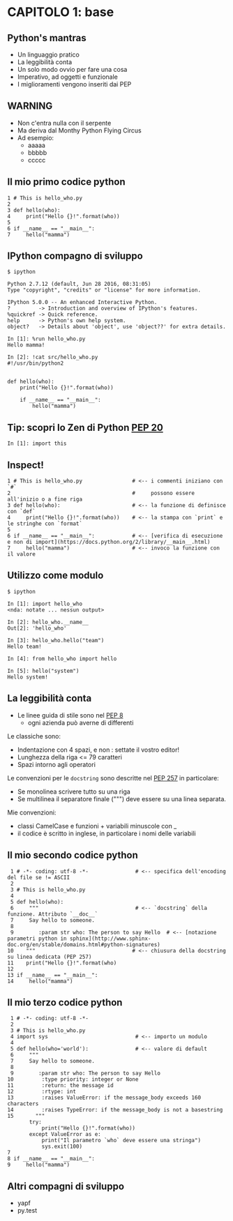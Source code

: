 # CAPITOLO 1: base

## Python's mantras

* Un linguaggio pratico
* La leggibilità conta
* Un solo modo ovvio per fare una cosa
* Imperativo, ad oggetti e funzionale
* I miglioramenti vengono inseriti dai PEP


## WARNING

* Non c'entra nulla con il serpente
* Ma deriva dal Monthy Python Flying Circus
* Ad esempio:
  - aaaaa
  - bbbbb
  - ccccc


## Il mio primo codice python

    1 # This is hello_who.py
    2
    3 def hello(who):
    4     print("Hello {}!".format(who))
    5
    6 if __name__ == "__main__":
    7     hello("mamma")

## IPython compagno di sviluppo

    $ ipython

    Python 2.7.12 (default, Jun 28 2016, 08:31:05)
    Type "copyright", "credits" or "license" for more information.

    IPython 5.0.0 -- An enhanced Interactive Python.
    ?         -> Introduction and overview of IPython's features.
    %quickref -> Quick reference.
    help      -> Python's own help system.
    object?   -> Details about 'object', use 'object??' for extra details.

    In [1]: %run hello_who.py
    Hello mamma!

    In [2]: !cat src/hello_who.py
    #!/usr/bin/python2


    def hello(who):
        print("Hello {}!".format(who))

        if __name__ == "__main__":
            hello("mamma")


## Tip: scopri lo Zen di Python [PEP 20](https://www.python.org/dev/peps/pep-0020/)

    In [1]: import this


## Inspect!

    1 # This is hello_who.py                # <-- i commenti iniziano con `#`
    2                                       #     possono essere all'inizio o a fine riga
    3 def hello(who):                       # <-- la funzione di definisce con `def`
    4     print("Hello {}!".format(who))    # <-- la stampa con `print` e le stringhe con `format`
    5
    6 if __name__ == "__main__":            # <-- [verifica di esecuzione e non di import](https://docs.python.org/2/library/__main__.html)
    7     hello("mamma")                    # <-- invoco la funzione con il valore

## Utilizzo come modulo

    $ ipython

    In [1]: import hello_who
    <nda: notate ... nessun output>

    In [2]: hello_who.__name__
    Out[2]: 'hello_who'

    In [3]: hello_who.hello("team")
    Hello team!

    In [4]: from hello_who import hello

    In [5]: hello("system")
    Hello system!


## La leggibilità conta

* Le linee guida di stile sono nel [PEP 8](https://www.python.org/dev/peps/pep-0008/)
  * ogni azienda può averne di differenti

Le classiche sono:

* Indentazione con 4 spazi, e non <TAB>: settate il vostro editor!
* Lunghezza della riga <= 79 caratteri
* Spazi intorno agli operatori

Le convenzioni per le `docstring` sono descritte nel [PEP 257](https://www.python.org/dev/peps/pep-0257)
in particolare:

* Se monolinea scrivere tutto su una riga
* Se multilinea il separatore finale (""") deve essere su una linea separata.

Mie convenzioni:

* classi CamelCase e funzioni + variabili minuscole con _
* il codice è scritto in inglese, in particolare i nomi delle variabili

## Il mio secondo codice python

     1 # -*- coding: utf-8 -*-               # <-- specifica dell'encoding del file se != ASCII
     2
     3 # This is hello_who.py
     4
     5 def hello(who):
     6     """                               # <-- `docstring` della funzione. Attributo `__doc__`
     7     Say hello to someone.
     8
     9        :param str who: The person to say Hello  # <-- [notazione parametri python in sphinx](http://www.sphinx-doc.org/en/stable/domains.html#python-signatures)
    10    """                               # <-- chiusura della docstring su linea dedicata (PEP 257)
    11    print("Hello {}!".format(who)
    12
    13 if __name__ == "__main__":
    14     hello("mamma")


## Il mio terzo codice python

     1 # -*- coding: utf-8 -*-
     2
     3 # This is hello_who.py
     4 import sys                            # <-- importo un modulo
     4
     5 def hello(who='world'):               # <-- valore di default
     6     """
     7     Say hello to someone.
     8
     9        :param str who: The person to say Hello
    10         :type priority: integer or None
    11         :return: the message id
    12         :rtype: int
    13         :raises ValueError: if the message_body exceeds 160 characters
    14         :raises TypeError: if the message_body is not a basestring
    15       """
           try:
               print("Hello {}!".format(who))
           except ValueError as e:
               print("Il parametro `who` deve essere una stringa")
               sys.exit(100)
    7
    8 if __name__ == "__main__":
    9     hello("mamma")


## Altri compagni di sviluppo

* yapf
* py.test

